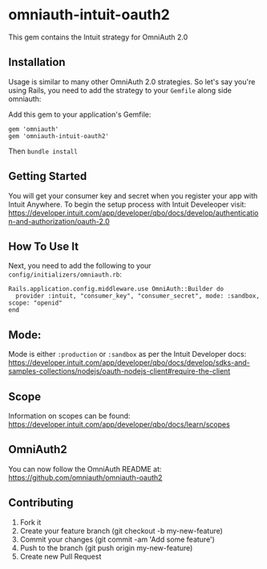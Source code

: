 # omniauth-intuit-oauth2
This gem contains the Intuit strategy for OmniAuth 2.0

## Installation

Usage is similar to many other OmniAuth 2.0 strategies. So let's say you're using Rails, you need to add the strategy to your `Gemfile` along side omniauth:

Add this gem to your application's Gemfile:

    gem 'omniauth'
    gem 'omniauth-intuit-oauth2'
    
Then `bundle install`

## Getting Started

You will get your consumer key and secret when you register your app with Intuit Anywhere.
To begin the setup process with Intuit Develeoper visit: https://developer.intuit.com/app/developer/qbo/docs/develop/authentication-and-authorization/oauth-2.0

## How To Use It

Next, you need to add the following to your `config/initializers/omniauth.rb`:

    Rails.application.config.middleware.use OmniAuth::Builder do
      provider :intuit, "consumer_key", "consumer_secret", mode: :sandbox, scope: "openid"
    end

## Mode:

Mode is either `:production` or `:sandbox` as per the Intuit Developer docs: https://developer.intuit.com/app/developer/qbo/docs/develop/sdks-and-samples-collections/nodejs/oauth-nodejs-client#require-the-client

## Scope

Information on scopes can be found: https://developer.intuit.com/app/developer/qbo/docs/learn/scopes

## OmniAuth2

You can now follow the OmniAuth README at: https://github.com/omniauth/omniauth-oauth2

## Contributing
1. Fork it
2. Create your feature branch (git checkout -b my-new-feature)
3. Commit your changes (git commit -am 'Add some feature')
4. Push to the branch (git push origin my-new-feature)
5. Create new Pull Request
